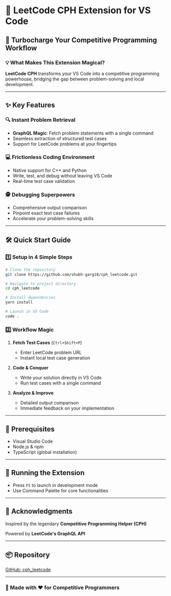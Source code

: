 # 🧩 LeetCode CPH Extension for VS Code

## 🚀 Turbocharge Your Competitive Programming Workflow

### 💡 What Makes This Extension Magical?

**LeetCode CPH** transforms your VS Code into a competitive programming powerhouse, bridging the gap between problem-solving and local development.

---

## ✨ Key Features

### 🔍 Instant Problem Retrieval
- **GraphQL Magic**: Fetch problem statements with a single command
- Seamless extraction of structured test cases
- Support for LeetCode problems at your fingertips

### 💻 Frictionless Coding Environment
- Native support for C++ and Python
- Write, test, and debug without leaving VS Code
- Real-time test case validation

### 🕵️ Debugging Superpowers
- Comprehensive output comparison
- Pinpoint exact test case failures
- Accelerate your problem-solving skills

---

## 🛠 Quick Start Guide

### 1️⃣ Setup in 4 Simple Steps

```bash
# Clone the repository
git clone https://github.com/shubh-garg18/cph_leetcode.git

# Navigate to project directory
cd cph_leetcode

# Install dependencies
yarn install

# Launch in VS Code
code .
```

### 2️⃣ Workflow Magic

1. **Fetch Test Cases** (`Ctrl+Shift+P`)
   - Enter LeetCode problem URL
   - Instant local test case generation

2. **Code & Conquer**
   - Write your solution directly in VS Code
   - Run test cases with a single command

3. **Analyze & Improve**
   - Detailed output comparison
   - Immediate feedback on your implementation

---

## 🔧 Prerequisites

- Visual Studio Code
- Node.js & npm
- TypeScript (global installation)

---

## 🚀 Running the Extension

- Press `F5` to launch in development mode
- Use Command Palette for core functionalities

---

## 🙌 Acknowledgments

Inspired by the legendary **Competitive Programming Helper (CPH)** 

Powered by **LeetCode's GraphQL API**

---

## 📦 Repository

[GitHub: cph_leetcode](https://github.com/shubh-garg18/cph_leetcode)

---


### 💖 Made with ❤️ for Competitive Programmers
